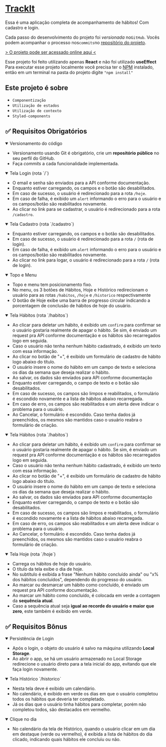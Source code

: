 # **[TrackIt](https://github.com/lucasnerism/track-it/)**

Essa é uma aplicação completa de acompanhamento de hábitos! Com cadastro e login.

Cada passo do desenvolvimento do projeto foi _versionada_ no`GitHub`. Vocês podem acompanhar o processo nos`commits`no [repositório do projeto](https://github.com/lucasnerism/track-it).

[> O projeto pode ser acessado online aqui <](https://projeto11-trackit-lucasnerism.vercel.app/)

Esse projeto foi feito utilizando apenas **React** e não foi utilizado **useEffect**
Para executar esse projeto localmente você precisa ter o [NPM](https://www.npmjs.com/) instalado, então em um terminal na pasta do projeto digite `"npm install"`

## Este projeto é sobre

- `Componentização`
- `Utilização de estados`
- `Utilização de contexto`
- `Styled-components`

## ✅ Requisitos Obrigatórios

<details open>
<summary>Versionamento do código</summary>

+ Versionamento usando Git é obrigatório, crie um **repositório público** no seu perfil do GitHub.
+ Faça _commits_ a cada funcionalidade implementada.
</details>

<details open>
<summary> Tela Login (rota `/`)</summary>

+ O email e senha são enviados para a API conforme documentação.
+ Enquanto estiver carregando, os campos e o botão são desabilitados.
+ Em caso de sucesso, o usuário é redirecionado para a rota `/hoje`.
+ Em caso de falha, é exibido um `alert` informando o erro para o usuário e os campos/botão são reabilitados novamente.
+ Ao clicar no link para se cadastrar, o usuário é redirecionado para a rota `/cadastro`.
</details>

<details open>
<summary>Tela Cadastro (rota `/cadastro`)</summary>

+ Enquanto estiver carregando, os campos e o botão são desabilitados.
+ Em caso de sucesso, o usuário é redirecionado para a rota `/` (rota de login).
+ Em caso de falha, é exibido um `alert` informando o erro para o usuário e os campos/botão são reabilitados novamente.
+ Ao clicar no link para logar, o usuário é redirecionado para a rota `/` (rota de login).
</details>

<details open>
 <summary>Topo e Menu</summary>

 + Topo e menu tem posicionamento fixo.
 + No menu, os 3 botões de Hábitos, Hoje e Histórico redirecionam o usuário para as rotas `/habitos`, `/hoje` e `/historico` respectivamente
 + O botão de Hoje exibe uma barra de progresso circular indicando a porcentagem de conclusão de hábitos de hoje do usuário. 
 </details>

<details open>
<summary>Tela Hábitos (rota `/habitos`)</summary>

+ Ao clicar para deletar um hábito, é exibido um `confirm` para confirmar se o usuário gostaria realmente de apagar o hábito. Se sim, é enviado um request pra API conforme documentação e os hábitos são recarregados logo em seguida.
+ Caso o usuário não tenha nenhum hábito cadastrado, é exibido um texto com essa informação.
+ Ao clicar no botão de "+", é exibido um formulário de cadastro de hábito logo abaixo do título.
+ O usuário insere o nome do hábito em um campo de texto e seleciona os dias da semana que deseja realizar o hábito.
+ Ao salvar, os dados são enviados para API conforme documentação
+ Enquanto estiver carregando, o campo de texto e o botão são desabilitados.
+ Em caso de sucesso, os campos são limpos e reabilitados, o formulário é escondido novamente e a lista de hábitos abaixo recarregada.
+ Em caso de erro, os campos são reabilitados e um alerta deve indicar o problema para o usuário.
+ Ao Cancelar, o formulário é escondido. Caso tenha dados já preenchidos, os mesmos são mantidos caso o usuário reabra o formulário de criação.
</details>

<details open>
<summary>Tela Hábitos (rota `/habitos`)</summary>

+ Ao clicar para deletar um hábito, é exibido um `confirm` para confirmar se o usuário gostaria realmente de apagar o hábito. Se sim, é enviado um request pra API conforme documentação e os hábitos são recarregados logo em seguida.
+ Caso o usuário não tenha nenhum hábito cadastrado, é exibido um texto com essa informação.
+ Ao clicar no botão de "+", é exibido um formulário de cadastro de hábito logo abaixo do título.
+ O usuário insere o nome do hábito em um campo de texto e seleciona os dias da semana que deseja realizar o hábito.
+ Ao salvar, os dados são enviados para API conforme documentação
+ Enquanto estiver carregando, o campo de texto e o botão são desabilitados.
+ Em caso de sucesso, os campos são limpos e reabilitados, o formulário é escondido novamente e a lista de hábitos abaixo recarregada.
+ Em caso de erro, os campos são reabilitados e um alerta deve indicar o problema para o usuário.
+ Ao Cancelar, o formulário é escondido. Caso tenha dados já preenchidos, os mesmos são mantidos caso o usuário reabra o formulário de criação.
</details>

<details open>
<summary>Tela Hoje (rota `/hoje`)</summary>

+ Carrega os hábitos de hoje do usuário.
+ O título da tela exibe o dia de hoje.    
+ No subtítulo é exibida a frase "Nenhum hábito concluído ainda" ou "x% dos hábitos concluídos", dependendo do progresso do usuário.
+ Ao marcar ou desmarcar um hábito como concluído, é enviado um request pra API conforme documentação.
+ Ao marcar um hábito como concluído, é colocada em verde a contagem da **sequência atual**.
+ Caso a sequência atual seja **igual ao recorde do usuário e maior que zero**, este também é exibido em verde.
</details>

## ✅ Requisitos Bônus
<details open>
<summary>Persistência de Login</summary>

+ Após o login, o objeto do usuário é salvo na máquina utilizando **Local Storage**.
+ Ao abrir o app, se há um usuário armazenado no Local Storage redirecione o usuário direto para a tela inicial do app, evitando que ele faça login novamente.
</details>

<details open>
<summary>Tela Histórico `/historico`</summary>

+ Nesta tela deve é exibido um calendário.    
+ No calendário, é exibido em verde os dias em que o usuário completou todos os hábitos que deveria ter completado.    
+ Já os dias que o usuário tinha hábitos para completar, porém não completou todos, são destacados em vermelho.
</details>

<details open>
<summary>Clique no dia</summary>

+ No calendário da tela de Histórico, quando o usuário clicar em um dia em destaque (verde ou vermelho), é exibida a lista de hábitos do dia clicado, indicando quais hábitos ele concluiu ou não.
</details>

